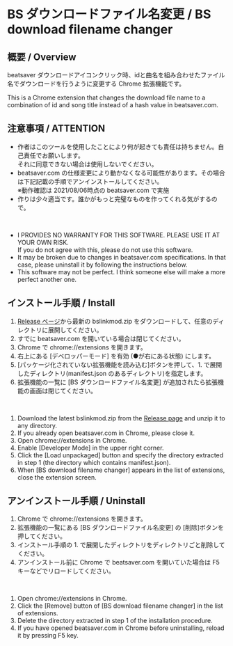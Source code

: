 # BS ダウンロードファイル名変更 / BS download filename changer

## 概要 / Overview
beatsaver ダウンロードアイコンクリック時、idと曲名を組み合わせたファイル名でダウンロードを行うように変更する Chrome 拡張機能です。  

This is a Chrome extension that changes the download file name to a combination of id and song title instead of a hash value in beatsaver.com.

## 注意事項 / ATTENTION
- 作者はこのツールを使用したことにより何が起きても責任は持ちません。自己責任でお願いします。  
  それに同意できない場合は使用しないでください。
- beatsaver.com の仕様変更により動かなくなる可能性があります。その場合は下記記載の手順でアンインストールしてください。  
  ※動作確認は 2021/08/06時点の beatsaver.com で実施
- 作りは少々適当です。誰かがもっと完璧なものを作ってくれる気がするので。
  
<br>

- I PROVIDES NO WARRANTY FOR THIS SOFTWARE. PLEASE USE IT AT YOUR OWN RISK.  
  If you do not agree with this, please do not use this software.
- It may be broken due to changes in beatsaver.com specifications. In that case, please uninstall it by following the instructions below.
- This software may not be perfect. I think someone else will make a more perfect another one.

## インストール手順 / Install
1. [Release ページ](https://github.com/ranmd9a/bslinkmod/releases)から最新の bslinkmod.zip をダウンロードして、任意のディレクトリに展開してください。
2. すでに beatsaver.com を開いている場合は閉じてください。
3. Chrome で chrome://extensions を開きます。
4. 右上にある [デベロッパーモード] を有効 (●が右にある状態) にします。
5. [パッケージ化されていない拡張機能を読み込む]ボタンを押して、1. で展開したディレクトリ(manifest.json のあるディレクトリ)を指定します。
6. 拡張機能の一覧に [BS ダウンロードファイル名変更] が追加されたら拡張機能の画面は閉じてください。

<br>

1. Download the latest bslinkmod.zip from the [Release page](https://github.com/ranmd9a/bslinkmod/releases) and unzip it to any directory.
2. If you already open beatsaver.com in Chrome, please close it.
3. Open chrome://extensions in Chrome.
4. Enable [Developer Mode] in the upper right corner.
5. Click the [Load unpackaged] button and specify the directory extracted in step 1 (the directory which contains manifest.json).
6. When [BS download filename changer] appears in the list of extensions, close the extension screen.

## アンインストール手順 / Uninstall
1. Chrome で chrome://extensions を開きます。
2. 拡張機能の一覧にある [BS ダウンロードファイル名変更] の [削除]ボタンを押してください。
3. インストール手順の 1. で展開したディレクトリをディレクトリごと削除してください。
4. アンインストール前に Chrome で beatsaver.com を開いていた場合は F5 キーなどでリロードしてください。

<br>

1. Open chrome://extensions in Chrome.
2. Click the [Remove] button of [BS download filename changer] in the list of extensions.
3. Delete the directory extracted in step 1 of the installation procedure.
4. If you have opened beatsaver.com in Chrome before uninstalling, reload it by pressing F5 key.
